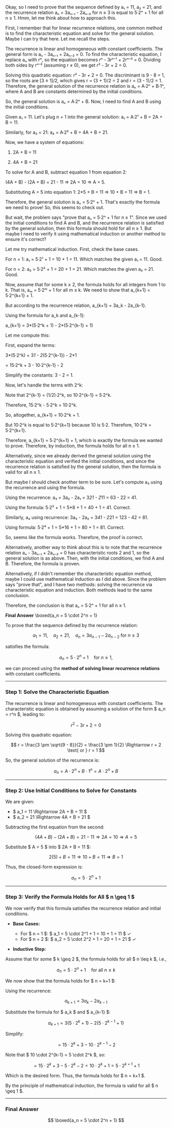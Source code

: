 <think>
Okay, so I need to prove that the sequence defined by a₁ = 11, a₂ = 21, and the recurrence relation aₙ = 3aₙ₋₁ - 2aₙ₋₂ for n ≥ 3 is equal to 5·2ⁿ + 1 for all n ≥ 1. Hmm, let me think about how to approach this.

First, I remember that for linear recurrence relations, one common method is to find the characteristic equation and solve for the general solution. Maybe I can try that here. Let me recall the steps.

The recurrence is linear and homogeneous with constant coefficients. The general form is aₙ - 3aₙ₋₁ + 2aₙ₋₂ = 0. To find the characteristic equation, I replace aₙ with rⁿ, so the equation becomes rⁿ - 3rⁿ⁻¹ + 2rⁿ⁻² = 0. Dividing both sides by rⁿ⁻² (assuming r ≠ 0), we get r² - 3r + 2 = 0. 

Solving this quadratic equation: r² - 3r + 2 = 0. The discriminant is 9 - 8 = 1, so the roots are [3 ± 1]/2, which gives r = (3 + 1)/2 = 2 and r = (3 - 1)/2 = 1. Therefore, the general solution of the recurrence relation is aₙ = A·2ⁿ + B·1ⁿ, where A and B are constants determined by the initial conditions.

So, the general solution is aₙ = A·2ⁿ + B. Now, I need to find A and B using the initial conditions.

Given a₁ = 11. Let's plug n = 1 into the general solution: a₁ = A·2¹ + B = 2A + B = 11.

Similarly, for a₂ = 21: a₂ = A·2² + B = 4A + B = 21.

Now, we have a system of equations:

1) 2A + B = 11

2) 4A + B = 21

To solve for A and B, subtract equation 1 from equation 2:

(4A + B) - (2A + B) = 21 - 11 ⇒ 2A = 10 ⇒ A = 5.

Substituting A = 5 into equation 1: 2*5 + B = 11 ⇒ 10 + B = 11 ⇒ B = 1.

Therefore, the general solution is aₙ = 5·2ⁿ + 1. That's exactly the formula we need to prove! So, this seems to check out.

But wait, the problem says "prove that aₙ = 5·2ⁿ + 1 for n ≥ 1". Since we used the initial conditions to find A and B, and the recurrence relation is satisfied by the general solution, then this formula should hold for all n ≥ 1. But maybe I need to verify it using mathematical induction or another method to ensure it's correct?

Let me try mathematical induction. First, check the base cases.

For n = 1: a₁ = 5·2¹ + 1 = 10 + 1 = 11. Which matches the given a₁ = 11. Good.

For n = 2: a₂ = 5·2² + 1 = 20 + 1 = 21. Which matches the given a₂ = 21. Good.

Now, assume that for some k ≥ 2, the formula holds for all integers from 1 to k. That is, aₘ = 5·2ᵐ + 1 for all m ≤ k. We need to show that a_{k+1} = 5·2^{k+1} + 1.

But according to the recurrence relation, a_{k+1} = 3a_k - 2a_{k-1}.

Using the formula for a_k and a_{k-1}:

a_{k+1} = 3*(5·2^k + 1) - 2*(5·2^{k-1} + 1)

Let me compute this:

First, expand the terms:

3*(5·2^k) + 3*1 - 2*(5·2^{k-1}) - 2*1

= 15·2^k + 3 - 10·2^{k-1} - 2

Simplify the constants: 3 - 2 = 1.

Now, let's handle the terms with 2^k:

Note that 2^{k-1} = (1/2)·2^k, so 10·2^{k-1} = 5·2^k.

Therefore, 15·2^k - 5·2^k = 10·2^k.

So, altogether, a_{k+1} = 10·2^k + 1.

But 10·2^k is equal to 5·2^{k+1} because 10 is 5·2. Therefore, 10·2^k = 5·2^{k+1}.

Therefore, a_{k+1} = 5·2^{k+1} + 1, which is exactly the formula we wanted to prove. Therefore, by induction, the formula holds for all n ≥ 1.

Alternatively, since we already derived the general solution using the characteristic equation and verified the initial conditions, and since the recurrence relation is satisfied by the general solution, then the formula is valid for all n ≥ 1.

But maybe I should check another term to be sure. Let's compute a₃ using the recurrence and using the formula.

Using the recurrence: a₃ = 3a₂ - 2a₁ = 3*21 - 2*11 = 63 - 22 = 41.

Using the formula: 5·2³ + 1 = 5*8 + 1 = 40 + 1 = 41. Correct.

Similarly, a₄ using recurrence: 3a₃ - 2a₂ = 3*41 - 2*21 = 123 - 42 = 81.

Using formula: 5·2⁴ + 1 = 5*16 + 1 = 80 + 1 = 81. Correct.

So, seems like the formula works. Therefore, the proof is correct.

Alternatively, another way to think about this is to note that the recurrence relation aₙ - 3aₙ₋₁ + 2aₙ₋₂ = 0 has characteristic roots 2 and 1, so the general solution is as above. Then, with the initial conditions, we find A and B. Therefore, the formula is proven.

Alternatively, if I didn't remember the characteristic equation method, maybe I could use mathematical induction as I did above. Since the problem says "prove that", and I have two methods: solving the recurrence via characteristic equation and induction. Both methods lead to the same conclusion.

Therefore, the conclusion is that aₙ = 5·2ⁿ + 1 for all n ≥ 1.

**Final Answer**
\boxed{a_n = 5 \cdot 2^n + 1}
</think>

To prove that the sequence defined by the recurrence relation:

$$
a_1 = 11,\quad a_2 = 21,\quad a_n = 3a_{n-1} - 2a_{n-2} \text{ for } n \geq 3
$$

satisfies the formula:

$$
a_n = 5 \cdot 2^n + 1 \quad \text{for } n \geq 1,
$$

we can proceed using the **method of solving linear recurrence relations** with constant coefficients.

---

### Step 1: Solve the Characteristic Equation

The recurrence is linear and homogeneous with constant coefficients. The characteristic equation is obtained by assuming a solution of the form $ a_n = r^n $, leading to:

$$
r^2 - 3r + 2 = 0
$$

Solving this quadratic equation:

$$
r = \frac{3 \pm \sqrt{9 - 8}}{2} = \frac{3 \pm 1}{2} \Rightarrow r = 2 \text{ or } r = 1
$$

So, the general solution of the recurrence is:

$$
a_n = A \cdot 2^n + B \cdot 1^n = A \cdot 2^n + B
$$

---

### Step 2: Use Initial Conditions to Solve for Constants

We are given:

- $ a_1 = 11 \Rightarrow 2A + B = 11 $
- $ a_2 = 21 \Rightarrow 4A + B = 21 $

Subtracting the first equation from the second:

$$
(4A + B) - (2A + B) = 21 - 11 \Rightarrow 2A = 10 \Rightarrow A = 5
$$

Substitute $ A = 5 $ into $ 2A + B = 11 $:

$$
2(5) + B = 11 \Rightarrow 10 + B = 11 \Rightarrow B = 1
$$

Thus, the closed-form expression is:

$$
a_n = 5 \cdot 2^n + 1
$$

---

### Step 3: Verify the Formula Holds for All $ n \geq 1 $

We now verify that this formula satisfies the recurrence relation and initial conditions.

- **Base Cases:**

  - For $ n = 1 $: $ a_1 = 5 \cdot 2^1 + 1 = 10 + 1 = 11 $ ✓
  - For $ n = 2 $: $ a_2 = 5 \cdot 2^2 + 1 = 20 + 1 = 21 $ ✓

- **Inductive Step:**

Assume that for some $ k \geq 2 $, the formula holds for all $ n \leq k $, i.e.,

$$
a_n = 5 \cdot 2^n + 1 \quad \text{for all } n \leq k
$$

We now show that the formula holds for $ n = k+1 $:

Using the recurrence:

$$
a_{k+1} = 3a_k - 2a_{k-1}
$$

Substitute the formula for $ a_k $ and $ a_{k-1} $:

$$
a_{k+1} = 3(5 \cdot 2^k + 1) - 2(5 \cdot 2^{k-1} + 1)
$$

Simplify:

$$
= 15 \cdot 2^k + 3 - 10 \cdot 2^{k-1} - 2
$$

Note that $ 10 \cdot 2^{k-1} = 5 \cdot 2^k $, so:

$$
= 15 \cdot 2^k + 3 - 5 \cdot 2^k - 2 = 10 \cdot 2^k + 1 = 5 \cdot 2^{k+1} + 1
$$

Which is the desired form. Thus, the formula holds for $ n = k+1 $.

By the principle of mathematical induction, the formula is valid for all $ n \geq 1 $.

---

### Final Answer

$$
\boxed{a_n = 5 \cdot 2^n + 1}
$$
